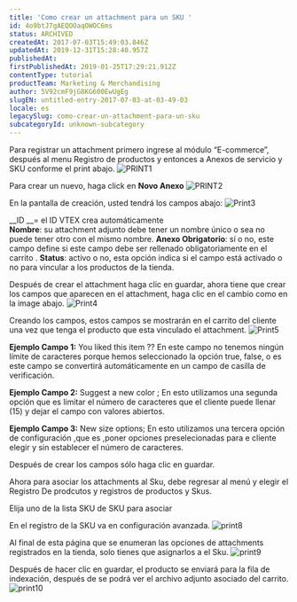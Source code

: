 ```yaml
---
title: 'Como crear un attachment para un SKU '
id: 4o9btJ7gAEQOOaqOWOC6ms
status: ARCHIVED
createdAt: 2017-07-03T15:49:03.846Z
updatedAt: 2019-12-31T15:28:40.957Z
publishedAt: 
firstPublishedAt: 2019-01-25T17:29:21.912Z
contentType: tutorial
productTeam: Marketing & Merchandising
author: 5V92cmF9jG8KG600EwUgEg
slugEN: untitled-entry-2017-07-03-at-03-49-03
locale: es
legacySlug: como-crear-un-attachment-para-un-sku
subcategoryId: unknown-subcategory
---
```


Para registrar un attachment primero ingrese al módulo “E-commerce”, después al menu Registro de productos y entonces a Anexos de servicio y SKU conforme el print abajo.
![PRINT1](//images.contentful.com/alneenqid6w5/2COCe9qS3iaaQWQIUQm4um/823e4c93ba405b26c8aa9ec2c92ab1c8/PRINT1.png)

Para crear un nuevo, haga click en **Novo Anexo**
![PRINT2](//images.contentful.com/alneenqid6w5/1JB8o3N6MMwqQeoSCgYMOW/67dceded6d349782c8427ecc3c50c797/PRINT2.png)

En la pantalla de creación, usted tendrá los campos abajo:
![Print3](//images.contentful.com/alneenqid6w5/3TbEtz9cSsioKYqycEOWsW/5517fe351b83be0e0e972eab5c8def5c/Print3.png)

__ID __= el ID VTEX  crea automáticamente  
__Nombre__: su attachment adjunto debe tener un nombre único  o sea no puede tener otro con el mismo nombre.
__Anexo Obrigatorio__: sí o no, este campo define si este campo debe ser rellenado obligatoriamente en el carrito .
__Status__: activo o no, esta opción indica si el campo está activado o no para vincular  a los productos de la tienda.

Después de crear el attachment  haga clic en guardar, ahora tiene que crear los campos que aparecen en el attachment, haga clic en el cambio como en la image abajo.
![Print4](//images.contentful.com/alneenqid6w5/51cwVnColGWau4yoGEiOYa/3d0b8225b68fea28eea5faf11ae28c00/Print4.png)

Creando los campos, estos campos se mostrarán en el carrito del cliente una vez que tenga el producto que esta vinculado el attachment.
![Print5](//images.contentful.com/alneenqid6w5/5u971r7L5CqKKwGU40Cqgo/6721f3915d2f01563c2d2f35f3362410/Print5.png)

__Ejemplo Campo 1:__ You liked this item ?? En este campo no tenemos ningún límite de caracteres porque hemos seleccionado la opción true, false, o es este campo se convertirá automáticamente en un campo de casilla de verificación.

__Ejemplo Campo 2:__ Suggest a new color ; En esto utilizamos una segunda opción que es limitar el número de caracteres que el cliente puede llenar (15) y dejar el campo con valores abiertos.

__Ejemplo Campo 3:__ New size options; En esto utilizamos una tercera opción de configuración  ,que es ,poner opciones preselecionadas para e cliente elegir  y  sin establecer el número de caracteres.

Después de crear los campos sólo haga clic en guardar.

Ahora para asociar los attachments al Sku, debe regresar al menú y elegir el Registro De prodcutos y  registros de productos y Skus.

Elija uno de la lista SKU de SKU para asociar

En el registro de la SKU va en configuración avanzada.
![print8](//images.contentful.com/alneenqid6w5/5uM2lJknVSmMSa2O642S64/33b5d9d87256ab5e164cf058e7fb3adb/print8.png)

Al final de esta página que se enumeran las opciones de attachments registrados en la tienda, solo tienes que asignarlos a el Sku.
![print9](//images.contentful.com/alneenqid6w5/3dvDRtRwHSeWG0koMsouu2/7d150a416ebae66c446db1d9b38c5520/print9.png)

Después de hacer clic en guardar, el producto se enviará para la fila de indexación, después de se podrá ver el archivo adjunto asociado del carrito.
![print10](//images.contentful.com/alneenqid6w5/4GQzaiothm8oEWuMgyAo22/ed069eccbe12b3b1a2949501650c6e38/print10.png)

